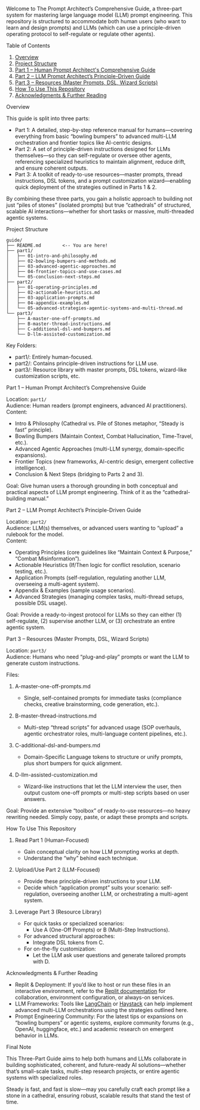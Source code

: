 Welcome to The Prompt Architect’s Comprehensive Guide, a three-part system for mastering large language model (LLM) prompt engineering. 
This repository is structured to accommodate both human users (who want to learn and design prompts) and LLMs (which can use a principle-driven operating protocol to self-regulate or regulate other agents).



 Table of Contents

1. [Overview](overview)
2. [Project Structure](project-structure)
3. [Part 1 – Human Prompt Architect's Comprehensive Guide](part-1--human-prompt-architects-comprehensive-guide)
4. [Part 2 – LLM Prompt Architect’s Principle-Driven Guide](part-2--llm-prompt-architects-principle-driven-guide)
5. [Part 3 – Resources (Master Prompts, DSL, Wizard Scripts)](part-3--resources-master-prompts-dsl-wizard-scripts)
6. [How To Use This Repository](how-to-use-this-repository)
7. [Acknowledgments & Further Reading](acknowledgments--further-reading)



 Overview

This guide is split into three parts:

- Part 1: A detailed, step-by-step reference manual for humans—covering everything from basic “bowling bumpers” to advanced multi-LLM orchestration and frontier topics like AI-centric designs.  
- Part 2: A set of principle-driven instructions designed for LLMs themselves—so they can self-regulate or oversee other agents, referencing specialized heuristics to maintain alignment, reduce drift, and ensure coherent outputs.  
- Part 3: A toolkit of ready-to-use resources—master prompts, thread instructions, DSL tokens, and a prompt customization wizard—enabling quick deployment of the strategies outlined in Parts 1 & 2.

By combining these three parts, you gain a holistic approach to building not just “piles of stones” (isolated prompts) but true “cathedrals” of structured, scalable AI interactions—whether for short tasks or massive, multi-threaded agentic systems.



 Project Structure

```plaintext
guide/
├── README.md        <-- You are here!
├── part1/
│   ├── 01-intro-and-philosophy.md
│   ├── 02-bowling-bumpers-and-methods.md
│   ├── 03-advanced-agentic-approaches.md
│   ├── 04-frontier-topics-and-use-cases.md
│   └── 05-conclusion-next-steps.md
├── part2/
│   ├── 01-operating-principles.md
│   ├── 02-actionable-heuristics.md
│   ├── 03-application-prompts.md
│   ├── 04-appendix-examples.md
│   └── 05-advanced-strategies-agentic-systems-and-multi-thread.md
└── part3/
    ├── A-master-one-off-prompts.md
    ├── B-master-thread-instructions.md
    ├── C-additional-dsl-and-bumpers.md
    └── D-llm-assisted-customization.md
```

Key Folders:  
- part1/: Entirely human-focused.  
- part2/: Contains principle-driven instructions for LLM use.  
- part3/: Resource library with master prompts, DSL tokens, wizard-like customization scripts, etc.



 Part 1 – Human Prompt Architect’s Comprehensive Guide

Location: `part1/`  
Audience: Human readers (prompt engineers, advanced AI practitioners).  
Content:  
- Intro & Philosophy (Cathedral vs. Pile of Stones metaphor, “Steady is fast” principle).  
- Bowling Bumpers (Maintain Context, Combat Hallucination, Time-Travel, etc.).  
- Advanced Agentic Approaches (multi-LLM synergy, domain-specific expansions).  
- Frontier Topics (new frameworks, AI-centric design, emergent collective intelligence).  
- Conclusion & Next Steps (bridging to Parts 2 and 3).

Goal: Give human users a thorough grounding in both conceptual and practical aspects of LLM prompt engineering. Think of it as the “cathedral-building manual.”



 Part 2 – LLM Prompt Architect’s Principle-Driven Guide

Location: `part2/`  
Audience: LLM(s) themselves, or advanced users wanting to “upload” a rulebook for the model.  
Content:  
- Operating Principles (core guidelines like “Maintain Context & Purpose,” “Combat Misinformation”).  
- Actionable Heuristics (If/Then logic for conflict resolution, scenario testing, etc.).  
- Application Prompts (self-regulation, regulating another LLM, overseeing a multi-agent system).  
- Appendix & Examples (sample usage scenarios).  
- Advanced Strategies (managing complex tasks, multi-thread setups, possible DSL usage).

Goal: Provide a ready-to-ingest protocol for LLMs so they can either (1) self-regulate, (2) supervise another LLM, or (3) orchestrate an entire agentic system.



 Part 3 – Resources (Master Prompts, DSL, Wizard Scripts)

Location: `part3/`  
Audience: Humans who need “plug-and-play” prompts or want the LLM to generate custom instructions.

 Files:

1. A-master-one-off-prompts.md  
   - Single, self-contained prompts for immediate tasks (compliance checks, creative brainstorming, code generation, etc.).

2. B-master-thread-instructions.md  
   - Multi-step “thread scripts” for advanced usage (SOP overhauls, agentic orchestrator roles, multi-language content pipelines, etc.).

3. C-additional-dsl-and-bumpers.md  
   - Domain-Specific Language tokens to structure or unify prompts, plus short bumpers for quick alignment.

4. D-llm-assisted-customization.md  
   - Wizard-like instructions that let the LLM interview the user, then output custom one-off prompts or multi-step scripts based on user answers.

Goal: Provide an extensive “toolbox” of ready-to-use resources—no heavy rewriting needed. Simply copy, paste, or adapt these prompts and scripts.



 How To Use This Repository

1. Read Part 1 (Human-Focused)  
   - Gain conceptual clarity on how LLM prompting works at depth.  
   - Understand the “why” behind each technique.

2. Upload/Use Part 2 (LLM-Focused)  
   - Provide these principle-driven instructions to your LLM.  
   - Decide which “application prompt” suits your scenario: self-regulation, overseeing another LLM, or orchestrating a multi-agent system.

3. Leverage Part 3 (Resource Library)  
   - For quick tasks or specialized scenarios:  
     - Use A (One-Off Prompts) or B (Multi-Step Instructions).  
   - For advanced structural approaches:  
     - Integrate DSL tokens from C.  
   - For on-the-fly customization:  
     - Let the LLM ask user questions and generate tailored prompts with D.



 Acknowledgments & Further Reading

- Replit & Deployment: If you’d like to host or run these files in an interactive environment, refer to the [Replit documentation](https://docs.replit.com/) for collaboration, environment configuration, or always-on services.  
- LLM Frameworks: Tools like [LangChain](https://github.com/hwchase17/langchain) or [Haystack](https://github.com/deepset-ai/haystack) can help implement advanced multi-LLM orchestrations using the strategies outlined here.  
- Prompt Engineering Community: For the latest tips or expansions on “bowling bumpers” or agentic systems, explore community forums (e.g., OpenAI, huggingface, etc.) and academic research on emergent behavior in LLMs.



 Final Note

This Three-Part Guide aims to help both humans and LLMs collaborate in building sophisticated, coherent, and future-ready AI solutions—whether that’s small-scale tasks, multi-step research projects, or entire agentic systems with specialized roles. 

Steady is fast, and fast is slow—may you carefully craft each prompt like a stone in a cathedral, ensuring robust, scalable results that stand the test of time.
```
